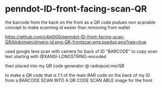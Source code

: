 # penndot-ID-front-facing-scan-QR
the barcode from the back on the front as a QR code psdueo non scanable concept to make scanning id easier than removing from wallet

https://github.com/c4pt000/penndot-ID-front-facing-scan-QR/blob/main/drivers-id.png-QR-frontscan.png.pseduo.png?raw=true

used google lens scan with camera for back of ID "BARCODE" to copy scan text starting with @XANSI-LONGSTRING-encoded

then placed into my QR code generator @ radiopool.me/QR

to make a QR code that is 1:1 of the main BAR code on the back of my ID from a BARCODE SCAN INTO A QR CODE SCAN ABLE image for the front
